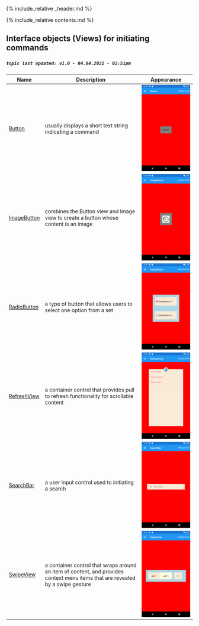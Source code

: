 {% include_relative _header.md %}

{% include_relative contents.md %}

Interface objects (Views) for initiating commands
------
##### `topic last updated: v1.0 - 04.04.2021 - 02:51pm`

| Name                                             | Description                                                                                                                    | Appearance                                                        |
|--------------------------------------------------|--------------------------------------------------------------------------------------------------------------------------------|-------------------------------------------------------------------|
| [Button](view-if-ini-Button.html#button)           | usually displays a short text string indicating a command                                                                      | <img src="images/views/Button-adr-styled.png" width="300">        |
| [ImageButton](view-if-ini-ImageButton.html#imagebutton) | combines the Button view and Image view to create a button whose content is an image                                           | <img src="images/views/ImageButton-adr-styled.png" width="300">   |
| [RadioButton](view-if-ini-RadioButton.html#radiobutton) | a type of button that allows users to select one option from a set                                                             | <img src="images/views/RadioButton-adr-styled.png" width="300">   |
| [RefreshView](view-if-ini-RefreshView.html#refreshview) | a container control that provides pull to refresh functionality for scrollable content                                         | <img src="images/views/RefreshView-adr-styled.png" width="300">   |
| [SearchBar](view-if-ini-SearchBar.html#searchbar)     | a user input control used to initiating a search                                                                               | <img src="images/views/SearchBar-adr-styled.png" width="300">     |
| [SwipeView](view-if-ini-Swipeview.html#swipeview)     | a container control that wraps around an item of content, and provides context menu items that are revealed by a swipe gesture | <img src="images/views/SwipeView-adr-styled.png" width="300">     |